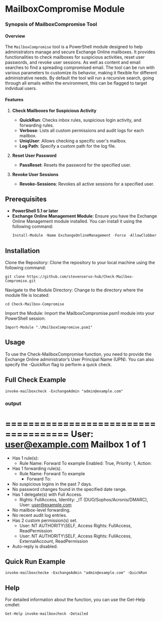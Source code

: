 # MailboxCompromise Module

### Synopsis of MailboxCompromise Tool
 
#### Overview
The `MailboxCompromise` tool is a PowerShell module designed to help administrators manage and secure Exchange Online mailboxes. It provides functionalities to check mailboxes for suspicious activities, reset user passwords, and revoke user sessions. As well as content and email searches to find a spreading compromised email. The tool can be run with various parameters to customize its behavior, making it flexible for different administrative needs. By default the tool will run a recursive search, going through all emails within the environment, this can be flagged to target indvidual users.
 
#### Features
 
1. **Check Mailboxes for Suspicious Activity**
   - **QuickRun**: Checks inbox rules, suspicious login activity, and forwarding rules.
   - **Verbose**: Lists all custom permissions and audit logs for each mailbox.
   - **UniqUser**: Allows checking a specific user's mailbox.
   - **Log Path**: Specify a custom path for the log file.
 
2. **Reset User Password**
   - **PassReset**: Resets the password for the specified user.
 
3. **Revoke User Sessions**
   - **Revoke-Sessions**: Revokes all active sessions for a specified user.


## Prerequisites

- **PowerShell 5.1 or later**
- **Exchange Online Management Module**: Ensure you have the Exchange Online Management module installed. You can install it using the following command:
  ```powershell
  Install-Module -Name ExchangeOnlineManagement -Force -AllowClobber

## Installation
Clone the Repository: Clone the repository to your local machine using the following command:

`git clone https://github.com/stevenservo-hub/Check-Mailbox-Compromise.git`

Navigate to the Module Directory: Change to the directory where the module file is located:

`cd Check-Mailbox-Compromise`

Import the Module: Import the MailboxCompromise.psm1 module into your PowerShell session:

`Import-Module ".\MailboxCompromise.psm1"`

## Usage
To use the Check-MailboxCompromise function, you need to provide the Exchange Online administrator’s User Principal Name (UPN). You can also specify the -QuickRun flag to perform a quick check.

## Full Check Example

`invoke-mailboxcheck -ExchangeAdmin "admin@example.com"`

### output
=====================================
User: user@example.com
Mailbox 1 of 1
=====================================
  - Has 1 rule(s):
    - Rule Name: Forward To example Enabled: True, Priority: 1, Action: 
  - Has 1 forwarding rule(s).
    - Rule Name: Forward To example
      - Forward To: 
  - No suspicious logins in the past 7 days.
  - No password changes found in the specified date range.
  - Has 1 delegate(s) with Full Access.
    - Rights: FullAccess, Identity: _IT (DUO/Sophos/Acronis/DMARC), User: user@example.com
  - No mailbox-level forwarding.
  - No recent audit log entries.
  - Has 2 custom permission(s) set.
    - User: NT AUTHORITY\SELF, Access Rights: FullAccess, ReadPermission
    - User: NT AUTHORITY\SELF, Access Rights: FullAccess, ExternalAccount, ReadPermission
  - Auto-reply is disabled.

## Quick Run Example

`invoke-mailboxchecke -ExchangeAdmin "admin@example.com" -QuickRun`

## Help
For detailed information about the function, you can use the Get-Help cmdlet:

`Get-Help invoke-mailboxcheck -Detailed`
